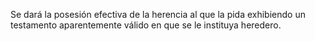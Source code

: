 Se dará la posesión efectiva de la herencia al que la pida exhibiendo un testamento aparentemente válido en que se le instituya heredero.